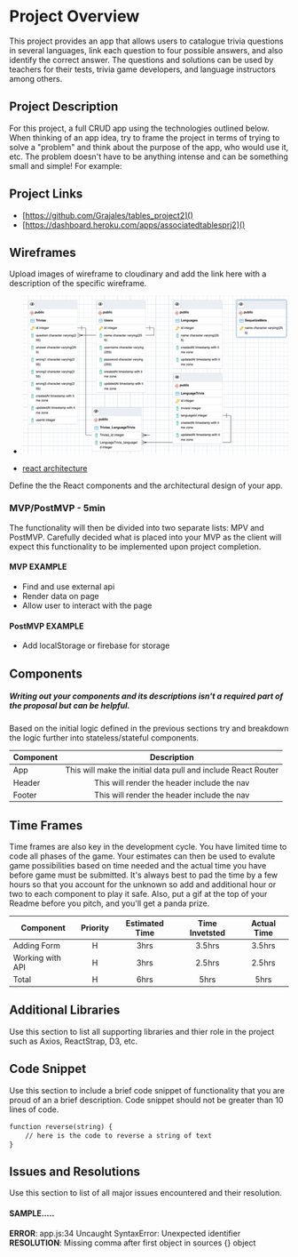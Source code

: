 # Project Overview
This project provides an app that allows users to catalogue trivia questions in several languages, link each question to four possible answers, and also identify the correct answer.  The questions and solutions can be used by teachers for their tests, trivia game developers, and language instructors among others.
 
## Project Description

For this project, a full CRUD app using the technologies outlined below. When thinking of an app idea, try to frame the project in terms of trying to solve a "problem" and think about the purpose of the app, who would use it, etc. The problem doesn't have to be anything intense and can be something small and simple! For example:

## Project Links

- [https://github.com/Grajales/tables_project2]()
- [https://dashboard.heroku.com/apps/associatedtablesprj2]()

## Wireframes

Upload images of wireframe to cloudinary and add the link here with a description of the specific wireframe.

- ![Tables Wire Frame](img/blockDiagram.png)
<!-- <img src="markdownmonstericon.png"
     alt="Markdown Monster icon"
     style="float: left; margin-right: 10px;" /> -->

- [react architecture]()



Define the the React components and the architectural design of your app.

### MVP/PostMVP - 5min

The functionality will then be divided into two separate lists: MPV and PostMVP.  Carefully decided what is placed into your MVP as the client will expect this functionality to be implemented upon project completion.  

#### MVP EXAMPLE
- Find and use external api 
- Render data on page 
- Allow user to interact with the page

#### PostMVP EXAMPLE

- Add localStorage or firebase for storage

## Components
##### Writing out your components and its descriptions isn't a required part of the proposal but can be helpful.

Based on the initial logic defined in the previous sections try and breakdown the logic further into stateless/stateful components. 

| Component | Description | 
| --- | :---: |  
| App | This will make the initial data pull and include React Router| 
| Header | This will render the header include the nav | 
| Footer | This will render the header include the nav | 

## Time Frames

Time frames are also key in the development cycle.  You have limited time to code all phases of the game.  Your estimates can then be used to evalute game possibilities based on time needed and the actual time you have before game must be submitted. It's always best to pad the time by a few hours so that you account for the unknown so add and additional hour or two to each component to play it safe. Also, put a gif at the top of your Readme before you pitch, and you'll get a panda prize.

| Component | Priority | Estimated Time | Time Invetsted | Actual Time |
| --- | :---: |  :---: | :---: | :---: |
| Adding Form | H | 3hrs| 3.5hrs | 3.5hrs |
| Working with API | H | 3hrs| 2.5hrs | 2.5hrs |
| Total | H | 6hrs| 5hrs | 5hrs |

## Additional Libraries
 Use this section to list all supporting libraries and thier role in the project such as Axios, ReactStrap, D3, etc. 

## Code Snippet

Use this section to include a brief code snippet of functionality that you are proud of an a brief description.  Code snippet should not be greater than 10 lines of code. 

```
function reverse(string) {
	// here is the code to reverse a string of text
}
```

## Issues and Resolutions
 Use this section to list of all major issues encountered and their resolution.

#### SAMPLE.....
**ERROR**: app.js:34 Uncaught SyntaxError: Unexpected identifier                                
**RESOLUTION**: Missing comma after first object in sources {} object